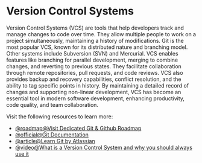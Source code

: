# Version Control Systems

Version Control Systems (VCS) are tools that help developers track and manage changes to code over time. They allow multiple people to work on a project simultaneously, maintaining a history of modifications. Git is the most popular VCS, known for its distributed nature and branching model. Other systems include Subversion (SVN) and Mercurial. VCS enables features like branching for parallel development, merging to combine changes, and reverting to previous states. They facilitate collaboration through remote repositories, pull requests, and code reviews. VCS also provides backup and recovery capabilities, conflict resolution, and the ability to tag specific points in history. By maintaining a detailed record of changes and supporting non-linear development, VCS has become an essential tool in modern software development, enhancing productivity, code quality, and team collaboration.

Visit the following resources to learn more:

- [@roadmap@Visit Dedicated Git & Github Roadmap](https://roadmap.sh/git-github)
- [@official@Git Documentation](https://git-scm.com/docs)
- [@article@Learn Git by Atlassian](https://www.atlassian.com/git)
- [@video@What is a Version Control System and why you should always use it](https://www.youtube.com/watch?v=IeXhYROClZk)

